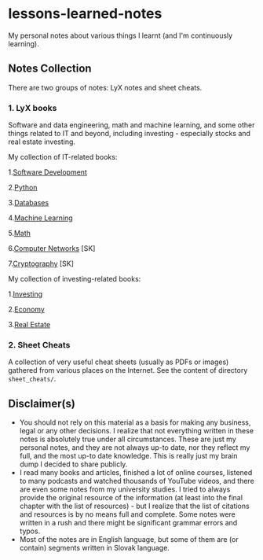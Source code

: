 # lessons-learned-notes

My personal notes about various things I learnt (and I'm continuously
learning).

## Notes Collection

There are two groups of notes: LyX notes and sheet cheats.

### 1. LyX books

Software and data engineering, math and machine learning, and some other
things related to IT and beyond, including investing - especially stocks and
real estate investing.

My collection of IT-related books:

1.[Software Development](
    https://lsulak-deployed-artifacts.s3-eu-west-1.amazonaws.com/software_development.pdf
  )

2.[Python](
    https://lsulak-deployed-artifacts.s3-eu-west-1.amazonaws.com/python.pdf
  )

3.[Databases](
    https://lsulak-deployed-artifacts.s3-eu-west-1.amazonaws.com/databases.pdf
  )

4.[Machine Learning](
    https://lsulak-deployed-artifacts.s3-eu-west-1.amazonaws.com/machine_learning.pdf
  )

5.[Math](
    https://lsulak-deployed-artifacts.s3-eu-west-1.amazonaws.com/math.pdf
  )

6.[Computer Networks](
    https://lsulak-deployed-artifacts.s3-eu-west-1.amazonaws.com/computer_networks.pdf
  ) [SK]

7.[Cryptography](
    https://lsulak-deployed-artifacts.s3-eu-west-1.amazonaws.com/cryptography.pdf
  ) [SK]

My collection of investing-related books:

1.[Investing](
    https://lsulak-deployed-artifacts.s3-eu-west-1.amazonaws.com/investing.pdf
  )

2.[Economy](
    https://lsulak-deployed-artifacts.s3-eu-west-1.amazonaws.com/economy.pdf
  )

3.[Real Estate](
    https://lsulak-deployed-artifacts.s3-eu-west-1.amazonaws.com/real_estate.pdf
  )

### 2. Sheet Cheats

A collection of very useful cheat sheets (usually as PDFs or images) gathered
from various places on the Internet. See the content of directory
`sheet_cheats/`.

## Disclaimer(s)

* You should not rely on this material as a basis for making any business,
  legal or any other decisions. I realize that not everything written in these
  notes is absolutely true under all circumstances. These are just my personal
  notes, and they are not always up-to date, nor they reflect my full, and
  the most up-to date knowledge. This is really just my brain dump I decided
  to share publicly.
* I read many books and articles, finished a lot of online courses, listened
  to many podcasts and watched thousands of YouTube videos, and there are
  even some notes from my university studies. I tried to always provide
  the original resource of the information (at least into the final chapter
  with the list of resources) - but I realize that the list of citations
  and resources is by no means full and complete. Some notes were written in
  a rush and there might be significant grammar errors and typos.
* Most of the notes are in English language, but some of them are (or contain)
  segments written in Slovak language.
